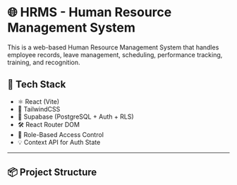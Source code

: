 # 🌐 HRMS - Human Resource Management System

This is a web-based Human Resource Management System that handles employee records, leave management, scheduling, performance tracking, training, and recognition.

## 🚀 Tech Stack

- ⚛️ React (Vite)
- 🎨 TailwindCSS
- 🔐 Supabase (PostgreSQL + Auth + RLS)
- 🛠 React Router DOM
- 📁 Role-Based Access Control
- 💡 Context API for Auth State

---

## 📦 Project Structure

